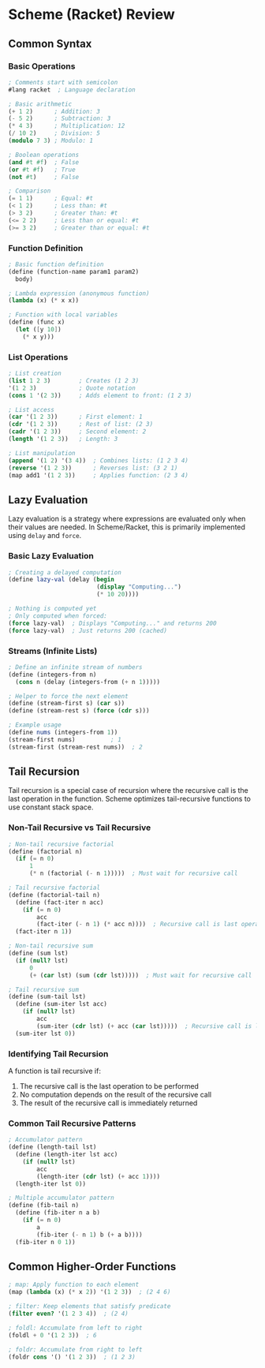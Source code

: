 # Scheme (Racket) Review

## Common Syntax

### Basic Operations
```scheme
; Comments start with semicolon
#lang racket  ; Language declaration

; Basic arithmetic
(+ 1 2)      ; Addition: 3
(- 5 2)      ; Subtraction: 3
(* 4 3)      ; Multiplication: 12
(/ 10 2)     ; Division: 5
(modulo 7 3) ; Modulo: 1

; Boolean operations
(and #t #f)  ; False
(or #t #f)   ; True
(not #t)     ; False

; Comparison
(= 1 1)      ; Equal: #t
(< 1 2)      ; Less than: #t
(> 3 2)      ; Greater than: #t
(<= 2 2)     ; Less than or equal: #t
(>= 3 2)     ; Greater than or equal: #t
```

### Function Definition
```scheme
; Basic function definition
(define (function-name param1 param2)
  body)

; Lambda expression (anonymous function)
(lambda (x) (* x x))

; Function with local variables
(define (func x)
  (let ([y 10])
    (* x y)))
```

### List Operations
```scheme
; List creation
(list 1 2 3)        ; Creates (1 2 3)
'(1 2 3)            ; Quote notation
(cons 1 '(2 3))     ; Adds element to front: (1 2 3)

; List access
(car '(1 2 3))      ; First element: 1
(cdr '(1 2 3))      ; Rest of list: (2 3)
(cadr '(1 2 3))     ; Second element: 2
(length '(1 2 3))   ; Length: 3

; List manipulation
(append '(1 2) '(3 4))  ; Combines lists: (1 2 3 4)
(reverse '(1 2 3))      ; Reverses list: (3 2 1)
(map add1 '(1 2 3))     ; Applies function: (2 3 4)
```

## Lazy Evaluation

Lazy evaluation is a strategy where expressions are evaluated only when their values are needed. In Scheme/Racket, this is primarily implemented using `delay` and `force`.

### Basic Lazy Evaluation
```scheme
; Creating a delayed computation
(define lazy-val (delay (begin
                         (display "Computing...")
                         (* 10 20))))

; Nothing is computed yet
; Only computed when forced:
(force lazy-val)  ; Displays "Computing..." and returns 200
(force lazy-val)  ; Just returns 200 (cached)
```

### Streams (Infinite Lists)
```scheme
; Define an infinite stream of numbers
(define (integers-from n)
  (cons n (delay (integers-from (+ n 1)))))

; Helper to force the next element
(define (stream-first s) (car s))
(define (stream-rest s) (force (cdr s)))

; Example usage
(define nums (integers-from 1))
(stream-first nums)          ; 1
(stream-first (stream-rest nums))  ; 2
```

## Tail Recursion

Tail recursion is a special case of recursion where the recursive call is the last operation in the function. Scheme optimizes tail-recursive functions to use constant stack space.

### Non-Tail Recursive vs Tail Recursive

```scheme
; Non-tail recursive factorial
(define (factorial n)
  (if (= n 0)
      1
      (* n (factorial (- n 1)))))  ; Must wait for recursive call

; Tail recursive factorial
(define (factorial-tail n)
  (define (fact-iter n acc)
    (if (= n 0)
        acc
        (fact-iter (- n 1) (* acc n))))  ; Recursive call is last operation
  (fact-iter n 1))

; Non-tail recursive sum
(define (sum lst)
  (if (null? lst)
      0
      (+ (car lst) (sum (cdr lst)))))  ; Must wait for recursive call

; Tail recursive sum
(define (sum-tail lst)
  (define (sum-iter lst acc)
    (if (null? lst)
        acc
        (sum-iter (cdr lst) (+ acc (car lst)))))  ; Recursive call is last operation
  (sum-iter lst 0))
```

### Identifying Tail Recursion
A function is tail recursive if:
1. The recursive call is the last operation to be performed
2. No computation depends on the result of the recursive call
3. The result of the recursive call is immediately returned

### Common Tail Recursive Patterns
```scheme
; Accumulator pattern
(define (length-tail lst)
  (define (length-iter lst acc)
    (if (null? lst)
        acc
        (length-iter (cdr lst) (+ acc 1))))
  (length-iter lst 0))

; Multiple accumulator pattern
(define (fib-tail n)
  (define (fib-iter n a b)
    (if (= n 0)
        a
        (fib-iter (- n 1) b (+ a b))))
  (fib-iter n 0 1))
```

## Common Higher-Order Functions

```scheme
; map: Apply function to each element
(map (lambda (x) (* x 2)) '(1 2 3))  ; (2 4 6)

; filter: Keep elements that satisfy predicate
(filter even? '(1 2 3 4))  ; (2 4)

; foldl: Accumulate from left to right
(foldl + 0 '(1 2 3))  ; 6

; foldr: Accumulate from right to left
(foldr cons '() '(1 2 3))  ; (1 2 3)
```
